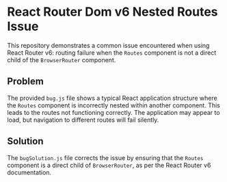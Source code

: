 # React Router Dom v6 Nested Routes Issue

This repository demonstrates a common issue encountered when using React Router v6:  routing failure when the `Routes` component is not a direct child of the `BrowserRouter` component.

## Problem
The provided `bug.js` file shows a typical React application structure where the `Routes` component is incorrectly nested within another component. This leads to the routes not functioning correctly.  The application may appear to load, but navigation to different routes will fail silently.

## Solution
The `bugSolution.js` file corrects the issue by ensuring that the `Routes` component is a direct child of `BrowserRouter`, as per the React Router v6 documentation.